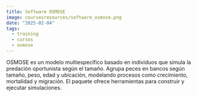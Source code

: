 ```yaml
---
title: Software OSMOSE
image: coursesresources/software_osmose.png
date: "2025-02-04"
tags:
  - training
  - cursos
  - osmose
---
```


OSMOSE es un modelo multiespecífico basado en individuos que simula la predación oportunista según el tamaño. Agrupa peces en bancos según tamaño, peso, edad y ubicación, modelando procesos como crecimiento, mortalidad y migración. El paquete ofrece herramientas para construir y ejecutar simulaciones.
